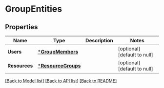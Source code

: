 # GroupEntities

## Properties
Name | Type | Description | Notes
------------ | ------------- | ------------- | -------------
**Users** | [***GroupMembers**](GroupMembers.md) |  | [optional] [default to null]
**Resources** | [***ResourceGroups**](ResourceGroups.md) |  | [optional] [default to null]

[[Back to Model list]](../README.md#documentation-for-models) [[Back to API list]](../README.md#documentation-for-api-endpoints) [[Back to README]](../README.md)

